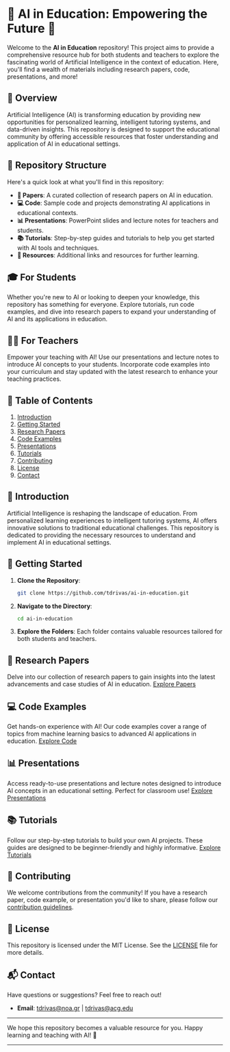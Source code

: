 
# 🌟 AI in Education: Empowering the Future 🌟

Welcome to the **AI in Education** repository! This project aims to provide a comprehensive resource hub for both students and teachers to explore the fascinating world of Artificial Intelligence in the context of education. Here, you'll find a wealth of materials including research papers, code, presentations, and more!

## 🚀 Overview

Artificial Intelligence (AI) is transforming education by providing new opportunities for personalized learning, intelligent tutoring systems, and data-driven insights. This repository is designed to support the educational community by offering accessible resources that foster understanding and application of AI in educational settings.

## 📂 Repository Structure

Here's a quick look at what you'll find in this repository:

- **📄 Papers**: A curated collection of research papers on AI in education.
- **💻 Code**: Sample code and projects demonstrating AI applications in educational contexts.
- **📊 Presentations**: PowerPoint slides and lecture notes for teachers and students.
- **📚 Tutorials**: Step-by-step guides and tutorials to help you get started with AI tools and techniques.
- **🔗 Resources**: Additional links and resources for further learning.

## 🎓 For Students

Whether you're new to AI or looking to deepen your knowledge, this repository has something for everyone. Explore tutorials, run code examples, and dive into research papers to expand your understanding of AI and its applications in education.

## 👩‍🏫 For Teachers

Empower your teaching with AI! Use our presentations and lecture notes to introduce AI concepts to your students. Incorporate code examples into your curriculum and stay updated with the latest research to enhance your teaching practices.

## 📖 Table of Contents

1. [Introduction](#introduction)
2. [Getting Started](#getting-started)
3. [Research Papers](#research-papers)
4. [Code Examples](#code-examples)
5. [Presentations](#presentations)
6. [Tutorials](#tutorials)
7. [Contributing](#contributing)
8. [License](#license)
9. [Contact](#contact)

## 📝 Introduction

Artificial Intelligence is reshaping the landscape of education. From personalized learning experiences to intelligent tutoring systems, AI offers innovative solutions to traditional educational challenges. This repository is dedicated to providing the necessary resources to understand and implement AI in educational settings.

## 🏁 Getting Started

1. **Clone the Repository**: 
    ```bash
    git clone https://github.com/tdrivas/ai-in-education.git
    ```
2. **Navigate to the Directory**:
    ```bash
    cd ai-in-education
    ```
3. **Explore the Folders**: Each folder contains valuable resources tailored for both students and teachers.

## 📄 Research Papers

Delve into our collection of research papers to gain insights into the latest advancements and case studies of AI in education. [Explore Papers](./Papers)

## 💻 Code Examples

Get hands-on experience with AI! Our code examples cover a range of topics from machine learning basics to advanced AI applications in education. [Explore Code](./code)

## 📊 Presentations

Access ready-to-use presentations and lecture notes designed to introduce AI concepts in an educational setting. Perfect for classroom use! [Explore Presentations](./Presentations)

## 📚 Tutorials

Follow our step-by-step tutorials to build your own AI projects. These guides are designed to be beginner-friendly and highly informative. [Explore Tutorials](./tutorials)

## 🤝 Contributing

We welcome contributions from the community! If you have a research paper, code example, or presentation you'd like to share, please follow our [contribution guidelines](./CONTRIBUTING.md).

## 📜 License

This repository is licensed under the MIT License. See the [LICENSE](./LICENSE) file for more details.

## 📬 Contact

Have questions or suggestions? Feel free to reach out!

- **Email**: tdrivas@noa.gr | tdrivas@acg.edu

---

We hope this repository becomes a valuable resource for you. Happy learning and teaching with AI! 🌟

---

